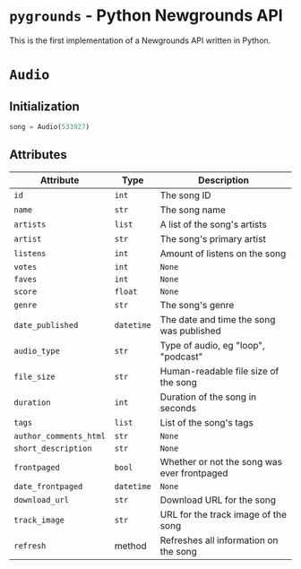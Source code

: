 # `pygrounds` - Python Newgrounds API

This is the first implementation of a Newgrounds API written in Python.

# `Audio`

## Initialization

```python
song = Audio(533927)
```

## Attributes

| Attribute              | Type                | Description                                 |
| ---------------------- | ------------------- | ------------------------------------------- |
| `id`                   | `int`               | The song ID                                 |
| `name`                 | `str`               | The song name                               |
| `artists`              | `list`              | A list of the song's artists                |
| `artist`               | `str`               | The song's primary artist                   |
| `listens`              | `int`               | Amount of listens on the song               |
| `votes`                | `int` | `None`      | Amount of votes on the song                 |
| `faves`                | `int` | `None`      | Amount of faves on the song                 |
| `score`                | `float` | `None`    | The song's score, as a proportion           |
| `genre`                | `str`               | The song's genre                            |
| `date_published`       | `datetime`          | The date and time the song was published    |
| `audio_type`           | `str`               | Type of audio, eg "loop", "podcast"         |
| `file_size`            | `str`               | Human-readable file size of the song        |
| `duration`             | `int`               | Duration of the song in seconds             |
| `tags`                 | `list`              | List of the song's tags                     |
| `author_comments_html` | `str` | `None`      | Author comments section as HTML code        |
| `short_description`    | `str` | `None`      | A short description of the song             |
| `frontpaged`           | `bool`              | Whether or not the song was ever frontpaged |
| `date_frontpaged`      | `datetime` | `None` | The date the song was frontpaged            |
| `download_url`         | `str`               | Download URL for the song                   |
| `track_image`          | `str`               | URL for the track image of the song         |
| `refresh`              | method              | Refreshes all information on the song       |